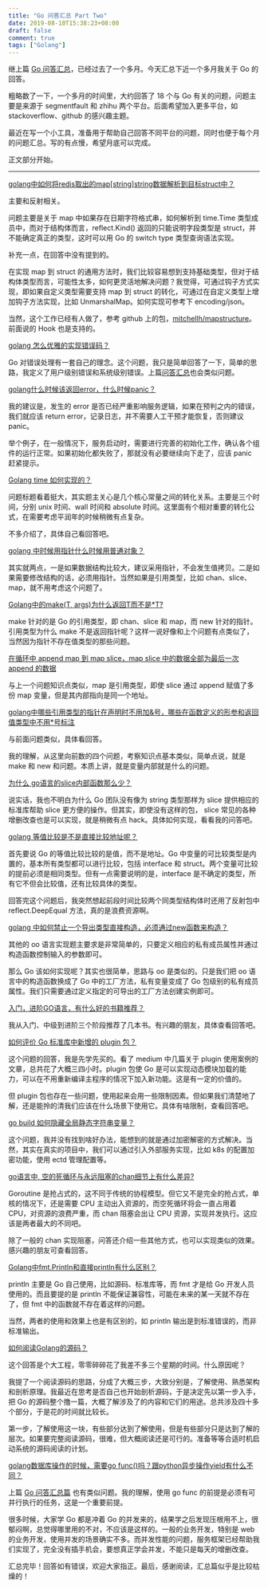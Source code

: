 ```yaml
---
title: "Go 问答汇总 Part Two"
date: 2019-08-10T15:38:23+08:00
draft: false
comment: true
tags: ["Golang"]
---
```


继上篇 [Go 问答汇总](https://www.poloxue.com/posts/2019-07-22-zhihu-go-part1/)，已经过去了一个多月。今天汇总下近一个多月我关于 Go 的回答。

粗略数了一下，一个多月的时间里，大约回答了 18 个与 Go 有关的问题，问题主要是来源于 segmentfault 和 zhihu 两个平台。后面希望加入更多平台，如 stackoverflow、github 的感兴趣主题。

最近在写一个小工具，准备用于帮助自己回答不同平台的问题，同时也便于每个月的问题汇总。写的有点慢，希望月底可以完成。

正文部分开始。

---

[golang中如何将redis取出的map[string]string数据解析到目标struct中？](https://www.zhihu.com/question/332744634/answer/736204517)

主要和反射相关。

问题主要是关于 map 中如果存在日期字符格式串，如何解析到 time.Time 类型成员中，而对于结构体而言，reflect.Kind() 返回的只能说明字段类型是 struct，并不能确定真正的类型，这时可以用 Go 的 switch type 类型查询语法实现。

补充一点，在回答中没有提到的。

在实现 map 到 struct 的通用方法时，我们比较容易想到支持基础类型，但对于结构体类型而言，可能性太多，如何更灵活地解决问题？我觉得，可通过钩子方式实现，即如果自定义类型需要支持 map 到 struct 的转化，可通过在自定义类型上增加钩子方法实现，比如 UnmarshalMap。如何实现可参考下 encoding/json。

当然，这个工作已经有人做了，参考 github 上的包，[mitchellh/mapstructure](https://github.com/mitchellh/mapstructure)。前面说的 Hook 也是支持的。

[golang 怎么优雅的实现错误码？](https://segmentfault.com/q/1010000019676525/a-1020000019948975)

Go 对错误处理有一套自己的理念。这个问题，我只是简单回答了一下，简单的思路，我定义了用户级别错误和系统级别错误。上篇[问答汇总](https://zhuanlan.zhihu.com/p/71659098)也会类似问题。

[golang什么时候该返回error，什么时候panic？](https://segmentfault.com/q/1010000020000806/a-1020000020006211)

我的建议是，发生的 error 是否已经严重影响服务逻辑，如果在预判之内的错误，我们就应该 return error，记录日志，并不需要人工干预才能恢复，否则建议 panic。

举个例子，在一般情况下，服务启动时，需要进行完善的初始化工作，确认各个组件的运行正常。如果初始化都失败了，那就没有必要继续向下走了，应该 panic 赶紧提示。

[Golang time 如何实现的？](https://www.zhihu.com/question/320347209/answer/736754990)

问题标题看着挺大，其实题主关心是几个核心常量之间的转化关系。主要是三个时间，分别 unix 时间、wall 时间和 absolute 时间。这里面有个相对重要的转化公式，在需要考虑平润年的时候稍微有点复杂。

不多介绍了，具体自己看回答吧。

[golang 中时候用指针什么时候用普通对象？](https://segmentfault.com/q/1010000019708895/a-1020000019911459)

其实就两点，一是如果数据结构比较大，建议采用指针，不会发生值拷贝。二是如果需要修改结构的话，必须用指针。当然如果是引用类型，比如 chan、slice、 map，就不用考虑这个问题了。

[Golang中的make(T, args)为什么返回T而不是*T?](https://www.zhihu.com/question/312356800/answer/739572672)

make 针对的是 Go 的引用类型，即 chan、slice 和 map，而 new 针对的指针。引用类型为什么 make 不是返回指针呢？这样一说好像和上个问题有点类似了，当然因为指针不存在值类型的那些问题。

[在循环中 append map 到 map slice，map slice 中的数据全部为最后一次 append 的数据](https://segmentfault.com/q/1010000019881129/a-1020000019949131)

与上一个问题知识点类似，map 是引用类型，即使 slice 通过 append 赋值了多份 map 变量，但是其内部指向是同一个地址。

[golang中哪些引用类型的指针在声明时不用加&号，哪些在函数定义的形参和返回值类型中不用*号标注](https://segmentfault.com/q/1010000019965306/a-1020000019996800)

与前面问题类似，具体看回答。

我的理解，从这里向前数的四个问题，考察知识点基本类似，简单点说，就是 make 和 new 和问题。本质上讲，就是变量内部就是什么的问题。

[为什么 go语言的slice内部函数那么少？](https://segmentfault.com/q/1010000019341665/a-1020000019911483)

说实话，我也不明白为什么 Go 团队没有像为 string 类型那样为 slice 提供相应的标准库帮助 slice 更方便的操作。但其实，即使没有这样的包， slice 常见的各种增删改查也是可以实现，就是稍微有点 hack。具体如何实现，看看我的问答吧。

[golang 等值比较是不是直接比较地址呢？](https://segmentfault.com/q/1010000019940462/a-1020000019941598)

首先要说 Go 的等值比较比较的是值，而不是地址。Go 中变量的可比较类型是内置的，基本所有类型都可以进行比较，包括 interface 和 struct。两个变量可比较的提前必须是相同类型。但有一点需要说明的是，interface 是不确定的类型，所有它不但会比较值，还有比较具体的类型。 

回答完这个问题后，我突然想起前段时间比较两个同类型结构体时还用了反射包中 reflect.DeepEqual 方法，真的是浪费资源啊。

[golang 中如何禁止一个导出类型直接构造，必须通过new函数来构造？](https://www.zhihu.com/question/333771024/answer/741498087)

其他的 oo 语言实现题主要求是非常简单的，只要定义相应的私有成员属性并通过构造函数控制输入的参数即可。

那么 Go 该如何实现呢？其实也很简单，思路与 oo 是类似的。只是我们把 oo 语言中的构造函数换成了 Go 中的工厂方法，私有变量变成了 Go 包级别的私有成员属性。我们只需要通过定义指定的可导出的工厂方法创建实例即可。

[入门，进阶GO语言，有什么好的书籍推荐？](https://www.zhihu.com/question/333677492/answer/743612095)

我从入门、中级到进阶三个阶段推荐了几本书。有兴趣的朋友，具体查看回答吧。

[如何评价 Go 标准库中新增的 plugin 包？](https://www.zhihu.com/question/51650593/answer/747619907)

这个问题的回答，我是先学先买的。看了 medium 中几篇关于 plugin 使用案例的文章，总共花了大概三四小时。plugin 包使 Go 是可以实现动态模块加载的能力，可以在不用重新编译主程序的情况下加入新功能。这是有一定的价值的。

但 plugin 包也存在一些问题，使用起来会用一些限制因素。但如果我们清楚地了解，还是能拎的清我们应该在什么场景下使用它。具体有啥限制，查看回答吧。

[go build 如何隐藏全局静态字符串变量？](https://segmentfault.com/q/1010000019941363/a-1020000019955654)

这个问题，我并没有找到啥好办法，能想到的就是通过加密解密的方式解决。当然，其实在真实的项目中，我们可以通过引入外部服务实现，比如 k8s 的配置加密功能，使用 ectd 管理配置等。

[go语言中, 空的死循环与永远阻塞的chan细节上有什么差异?](https://www.zhihu.com/question/39766078/answer/748425459)

Goroutine 是抢占式的，这不同于传统的协程模型。但它又不是完全的抢占式，单核的情况下，还是需要 CPU 主动出入资源的，而空死循环将会一直占用着 CPU，对资源的浪费严重，而 chan 阻塞会出让 CPU 资源，实现并发执行。这应该是两者最大的不同吧。

除了一般的 chan 实现阻塞，问答还介绍一些其他方式，也可以实现类似的效果。感兴趣的朋友可查看回答。

[Golang中fmt.Println和直接println有什么区别？](https://www.zhihu.com/question/335186436/answer/750846252)

println 主要是 Go 自己使用，比如源码、标准库等，而 fmt 才是给 Go 开发人员使用的。而且要提的是 println 不能保证兼容性，可能在未来的某一天就不存在了，但 fmt 中的函数就不存在着这样的问题。

当然，两者的使用和效果上也是有区别的，如 println 输出是到标准错误的，而非标准输出。

[如何阅读Golang的源码？](https://www.zhihu.com/question/327615791/answer/756625130)

这个回答是个大工程，零零碎碎花了我差不多三个星期的时间。什么原因呢？

我提了一个阅读源码的思路，分成了大概三步，大致分别是，了解使用、熟悉架构和剖析原理。我最近在思考是否自己也开始剖析源码，于是决定先以第一步入手，把 Go 的源码整个撸一篇，大概了解涉及了的内容和它们的用途。总共涉及四十多个部分，于是花的时间就比较长。

第一步，了解使用这一块，有些部分达到了解使用，但是有些部分只是达到了解的层次。如果要完整阅读源码，很难，但大概阅读还是可行的。准备等等合适时机启动系统的源码阅读的计划。


[golang数据库操作的时候，需要go func()吗？跟python异步操作yield有什么不同？](https://www.zhihu.com/question/339444132/answer/782537354)

上篇 [Go 问答汇总篇](https://zhuanlan.zhihu.com/p/71659098) 也有类似问题。我的理解，使用 go func 的前提是必须有可并行执行的任务，这是一个重要前提。 

很多时候，大家学 Go 都是冲着 Go 的并发来的，结果学之后发现压根用不上，很郁闷啊，总觉得哪里用的不对，不应该是这样的。一般的业务开发，特别是 web 的业务开发，使用并发的场景确实不多。而并发性能的问题，服务框架已经帮助我们实现了，完全没有插手机会，要想真正学会并发，不能只是每天的增删改查。

汇总完毕！回答如有错误，欢迎大家指正。最后，感谢阅读，汇总篇似乎是比较枯燥的！

